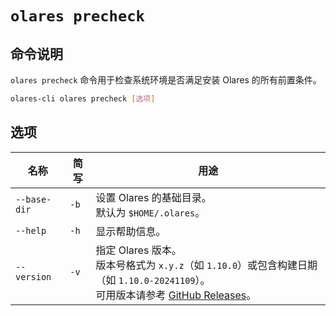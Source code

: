 # `olares precheck`

## 命令说明
`olares precheck` 命令用于检查系统环境是否满足安装 Olares 的所有前置条件。

```bash
olares-cli olares precheck [选项]
```

## 选项

| 名称           | 简写   | 用途                                                                                                                                                 |
|--------------|------|----------------------------------------------------------------------------------------------------------------------------------------------------|
| `--base-dir` | `-b` | 设置 Olares 的基础目录。<br>默认为 `$HOME/.olares`。                                                                                                           |
| `--help`     | `-h` | 显示帮助信息。                                                                                                                                            |
| `--version`  | `-v` | 指定 Olares 版本。<br>版本号格式为 `x.y.z`（如 `1.10.0`）或包含构建日期（如 `1.10.0-20241109`）。<br> 可用版本请参考 [GitHub Releases](https://github.com/beclab/Olares/releases)。 |